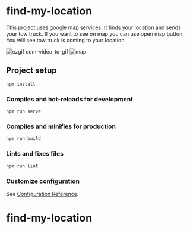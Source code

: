 # find-my-location
This project uses google map services. It finds your location and sends your tow truck. If you want to see on map you can use open map button. You will see tow truck is coming to your location.


![ezgif com-video-to-gif](https://user-images.githubusercontent.com/45143524/92524959-a9880280-f22b-11ea-9f80-378ff8a768d5.gif)
![map](https://user-images.githubusercontent.com/45143524/92526305-ec4ada00-f22d-11ea-8544-09fdb2ec6c21.gif)



## Project setup

```
npm install
```

### Compiles and hot-reloads for development

```
npm run serve
```

### Compiles and minifies for production

```
npm run build
```

### Lints and fixes files

```
npm run lint
```

### Customize configuration

See [Configuration Reference](https://cli.vuejs.org/config/).

# find-my-location
